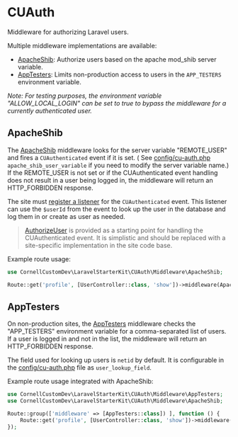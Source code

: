 # CUAuth

Middleware for authorizing Laravel users.

Multiple middleware implementations are available:
- [ApacheShib](./Middleware/ApacheShib.php): Authorize users based on the apache mod_shib server variable.
- [AppTesters](./Middleware/AppTesters.php): Limits non-production access to users in the `APP_TESTERS` environment variable.

_Note: For testing purposes, the environment variable "ALLOW_LOCAL_LOGIN" can be set to true to bypass the middleware for a currently authenticated user._

## ApacheShib
The [ApacheShib](./Middleware/ApacheShib.php) middleware looks for the server variable "REMOTE_USER" and fires a `CUAuthenticated` event if it is set. (
See [config/cu-auth.php](../../config/cu-auth.php) `apache_shib_user_variable` if you need to modify the server variable name.) If the REMOTE_USER is not set or if the CUAuthenticated
event handling does not result in a user being logged in, the middleware will return an HTTP_FORBIDDEN response.

The site must [register a listener](https://laravel.com/docs/10.x/events#registering-event-subscribers) for
the `CUAuthenticated` event. This listener can use the `$userId` from the event to look up the user in the database and
log them in or create as user as needed.

> [AuthorizeUser](./Listeners/AuthorizeUser.php) is provided as a starting point for handling the CUAuthenticated event.
> It is simplistic and should be replaced with a site-specific implementation in the site code base.

Example route usage:

```php
use CornellCustomDev\LaravelStarterKit\CUAuth\Middleware\ApacheShib;

Route::get('profile', [UserController::class, 'show'])->middleware(ApacheShib::class);
```

## AppTesters
On non-production sites, the [AppTesters](./Middleware/AppTesters.php) middleware checks the "APP_TESTERS" environment variable for a comma-separated list of users. If a user is logged in and not in the list, the middleware will return an HTTP_FORBIDDEN response.

The field used for looking up users is `netid` by default. It is configurable in the [config/cu-auth.php](../../config/cu-auth.php) file as `user_lookup_field`.

Example route usage integrated with ApacheShib:

```php
use CornellCustomDev\LaravelStarterKit\CUAuth\Middleware\AppTesters;
use CornellCustomDev\LaravelStarterKit\CUAuth\Middleware\ApacheShib;

Route::group(['middleware' => [AppTesters::class]) ], function () {
    Route::get('profile', [UserController::class, 'show'])->middleware(ApacheShib::class);
});
```

